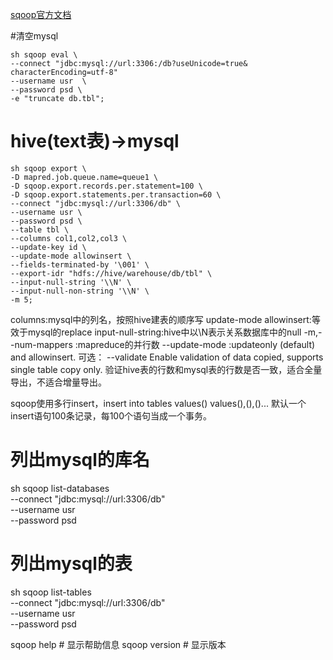 [sqoop官方文档](http://sqoop.apache.org/docs/1.4.6/SqoopUserGuide.html#_using_command_aliases)

#清空mysql

    sh sqoop eval \
    --connect "jdbc:mysql://url:3306:/db?useUnicode=true&   characterEncoding=utf-8"
    --username usr  \
    --password psd \
    -e "truncate db.tbl";

# hive(text表)->mysql

    sh sqoop export \
    -D mapred.job.queue.name=queue1 \
    -D sqoop.export.records.per.statement=100 \
    -D sqoop.export.statements.per.transaction=60 \
    --connect "jdbc:mysql://url:3306/db" \
    --username usr \
    --password psd \
    --table tbl \
    --columns col1,col2,col3 \
    --update-key id \
    --update-mode allowinsert \
    --fields-terminated-by '\001' \
    --export-idr "hdfs://hive/warehouse/db/tbl" \
    --input-null-string '\\N' \
    --input-null-non-string '\\N' \
    -m 5;

columns:mysql中的列名，按照hive建表的顺序写
update-mode allowinsert:等效于mysql的replace
input-null-string:hive中以\\N表示关系数据库中的null
-m,--num-mappers <n>:mapreduce的并行数
--update-mode <mode>:updateonly (default) and allowinsert.
可选：
--validate 	Enable validation of data copied, supports single table copy only.  验证hive表的行数和mysql表的行数是否一致，适合全量导出，不适合增量导出。

sqoop使用多行insert，insert into tables values() values(),(),()... 默认一个insert语句100条记录，每100个语句当成一个事务。

# 列出mysql的库名
sh sqoop list-databases \
    --connect "jdbc:mysql://url:3306/db" \
    --username usr \
    --password psd 

# 列出mysql的表
sh sqoop list-tables \
    --connect "jdbc:mysql://url:3306/db" \
    --username usr \
    --password psd 


sqoop help # 显示帮助信息
sqoop version # 显示版本